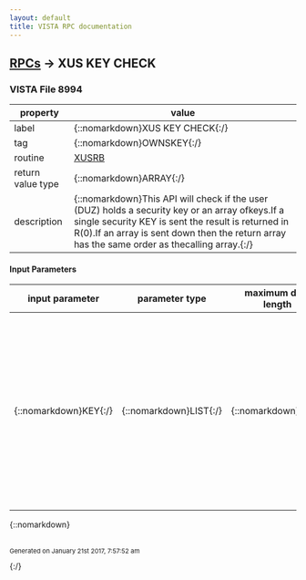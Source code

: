 ```yaml
---
layout: default
title: VISTA RPC documentation
---
```




## [RPCs](TableOfContent.md) &#8594; XUS KEY CHECK 



### VISTA File 8994 


 property | value 
--- | --- 
 label | {::nomarkdown}XUS KEY CHECK{:/}
 tag | {::nomarkdown}OWNSKEY{:/}
 routine | [XUSRB](http://code.osehra.org/dox/Routine_XUSRB_source.html)
 return value type | {::nomarkdown}ARRAY{:/}
 description | {::nomarkdown}This API will check if the user (DUZ) holds a security key or an array ofkeys.If a single security KEY is sent the result is returned in R(0).If an array is sent down then the return array has the same order as thecalling array.{:/}

#### Input Parameters

| input parameter | parameter type | maximum data length | required | description | 
| --- | --- | --- | --- | --- | 
| {::nomarkdown}KEY{:/} | {::nomarkdown}LIST{:/} | {::nomarkdown}30{:/} | {::nomarkdown}true{:/} | {::nomarkdown}If key is a single value it holds the one key to check.If key is an array then the result is an array that matches the keylist with values that match the status of the key check for each key.The return is a 1 if the user has the key and 0 if not.{:/} | 

{::nomarkdown} <br/><br/><p style="font-size: 11px">Generated on January 21st 2017, 7:57:52 am</p>{:/}